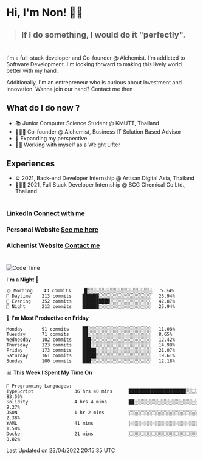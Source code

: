 # Hi, I'm Non! 🖐🏻

> ## If I do something, I would do it "perfectly".

#

I'm a full-stack developer and Co-founder @ Alchemist. I'm addicted to Software Development. I'm looking forward to making this lively world better with my hand.

Additionally, I'm an entrepreneur who is curious about investment and innovation. Wanna join our hand? Contact me then

## What do I do now ?

- 📚 Junior Computer Science Student @ KMUTT, Thailand
- 🧑🏻‍💻 Co-founder @ Alchemist, Business IT Solution Based Advisor
- 🌈 Expanding my perspective
- 🏋🏻 Working with myself as a Weight Lifter

## Experiences

- ⚙️ 2021, Back-end Developer Internship @ Artisan Digital Asia, Thailand
- 🧑🏻‍💻 2021, Full Stack Developer Internship @ SCG Chemical Co.Ltd., Thailand

#

### LinkedIn [Connect with me](https://www.linkedin.com/in/non-nontra/)

### Personal Website [See me here](https://nonnontra.com/)

### Alchemist Website [Contact me](https://alchemist-softwarehouse.co/)

#

<!--START_SECTION:waka-->
![Code Time](http://img.shields.io/badge/Code%20Time-1%2C598%20hrs%2054%20mins-blue)

**I'm a Night 🦉** 

```text
🌞 Morning    43 commits     █░░░░░░░░░░░░░░░░░░░░░░░░   5.24% 
🌆 Daytime    213 commits    ██████░░░░░░░░░░░░░░░░░░░   25.94% 
🌃 Evening    352 commits    ██████████░░░░░░░░░░░░░░░   42.87% 
🌙 Night      213 commits    ██████░░░░░░░░░░░░░░░░░░░   25.94%

```
📅 **I'm Most Productive on Friday** 

```text
Monday       91 commits     ██░░░░░░░░░░░░░░░░░░░░░░░   11.08% 
Tuesday      71 commits     ██░░░░░░░░░░░░░░░░░░░░░░░   8.65% 
Wednesday    102 commits    ███░░░░░░░░░░░░░░░░░░░░░░   12.42% 
Thursday     123 commits    ███░░░░░░░░░░░░░░░░░░░░░░   14.98% 
Friday       173 commits    █████░░░░░░░░░░░░░░░░░░░░   21.07% 
Saturday     161 commits    █████░░░░░░░░░░░░░░░░░░░░   19.61% 
Sunday       100 commits    ███░░░░░░░░░░░░░░░░░░░░░░   12.18%

```


📊 **This Week I Spent My Time On** 

```text
💬 Programming Languages: 
TypeScript               36 hrs 40 mins      █████████████████████░░░░   83.56% 
Solidity                 4 hrs 4 mins        ██░░░░░░░░░░░░░░░░░░░░░░░   9.27% 
JSON                     1 hr 2 mins         ░░░░░░░░░░░░░░░░░░░░░░░░░   2.38% 
YAML                     41 mins             ░░░░░░░░░░░░░░░░░░░░░░░░░   1.58% 
Docker                   21 mins             ░░░░░░░░░░░░░░░░░░░░░░░░░   0.82%

```


 Last Updated on 23/04/2022 20:15:35 UTC
<!--END_SECTION:waka-->
